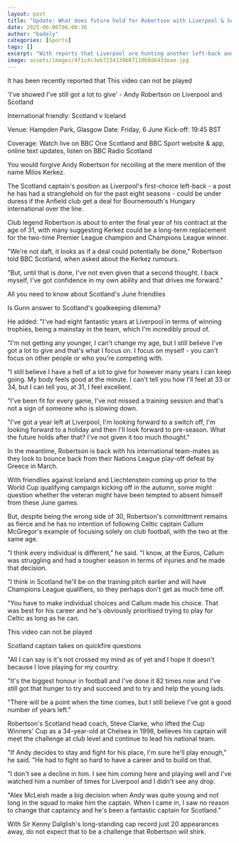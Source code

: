 ```yaml
---
layout: post
title: "Update: What does future hold for Robertson with Liverpool & Scotland?"
date: 2025-06-06T06:00:36
author: "badely"
categories: [Sports]
tags: []
excerpt: "With reports that Liverpool are hunting another left-back and the Scotland captain having turned 31, what is next for Andy Robertson?"
image: assets/images/4f1c4c3eb7234139b87110b9d6433eae.jpg
---
```


It has been recently reported that This video can not be played

'I've showed I've still got a lot to give' - Andy Robertson on Liverpool and Scotland

International friendly: Scotland v Iceland

Venue: Hampden Park, Glasgow Date: Friday, 6 June Kick-off: 19:45 BST

Coverage: Watch live on BBC One Scotland and BBC Sport website & app, online text updates, listen on BBC Radio Scotland

You would forgive Andy Robertson for recoiling at the mere mention of the name Milos Kerkez.

The Scotland captain's position as Liverpool's first-choice left-back - a post he has had a stranglehold on for the past eight seasons - could be under duress if the Anfield club get a deal for Bournemouth's Hungary international over the line.

Club legend Robertson is about to enter the final year of his contract at the age of 31, with many suggesting Kerkez could be a long-term replacement for the two-time Premier League champion and Champions League winner.

"We're not daft, it looks as if a deal could potentially be done," Robertson told BBC Scotland, when asked about the Kerkez rumours.

"But, until that is done, I've not even given that a second thought. I back myself, I've got confidence in my own ability and that drives me forward."

All you need to know about Scotland's June friendlies

Is Gunn answer to Scotland's goalkeeping dilemma? 

He added: "I've had eight fantastic years at Liverpool in terms of winning trophies, being a mainstay in the team, which I'm incredibly proud of.

"I'm not getting any younger, I can't change my age, but I still believe I've got a lot to give and that's what I focus on. I focus on myself - you can't focus on other people or who you're competing with.

"I still believe I have a hell of a lot to give for however many years I can keep going. My body feels good at the minute. I can't tell you how I'll feel at 33 or 34, but I can tell you, at 31, I feel excellent.

"I've been fit for every game, I've not missed a training session and that's not a sign of someone who is slowing down.

"I've got a year left at Liverpool, I'm looking forward to a switch off, I'm looking forward to a holiday and then I'll look forward to pre-season. What the future holds after that? I've not given it too much thought."

In the meantime, Robertson is back with his international team-mates as they look to bounce back from their Nations League play-off defeat by Greece in March.

With friendlies against Iceland and Liechtenstein coming up prior to the World Cup qualifying campaign kicking off in the autumn, some might question whether the veteran might have been tempted to absent himself from these June games.

But, despite being the wrong side of 30, Robertson's committment remains as fierce and he has no intention of following Celtic captain Callum McGregor's example of focusing solely on club football, with the two at the same age.

"I think every individual is different," he said. "I know, at the Euros, Callum was struggling and had a tougher season in terms of injuries and he made that decision.

"I think in Scotland he'll be on the training pitch earlier and will have Champions League qualifiers, so they perhaps don't get as much time off. 

"You have to make individual choices and Callum made his choice. That was best for his career and he's obviously prioritised trying to play for Celtic as long as he can.

This video can not be played

Scotland captain takes on quickfire questions

"All I can say is it's not crossed my mind as of yet and I hope it doesn't because I love playing for my country. 

"It's the biggest honour in football and I've done it 82 times now and I've still got that hunger to try and succeed and to try and help the young lads.

"There will be a point when the time comes, but I still believe I've got a good number of years left."

Robertson's Scotland head coach, Steve Clarke, who lifted the Cup Winners' Cup as a 34-year-old at Chelsea in 1998, believes his captain will meet the challenge at club level and continue to lead his national team.

"If Andy decides to stay and fight for his place, I'm sure he'll play enough," he said. "He had to fight so hard to have a career and to build on that.

"I don't see a decline in him. I see him coming here and playing well and I've watched him a number of times for Liverpool and I didn't see any drop.

"Alex McLeish made a big decision when Andy was quite young and not long in the squad to make him the captain. When I came in, I saw no reason to change that captaincy and he's been a fantastic captain for Scotland."

With Sir Kenny Dalglish's long-standing cap record just 20 appearances away, do not expect that to be a challenge that Robertson will shirk.

